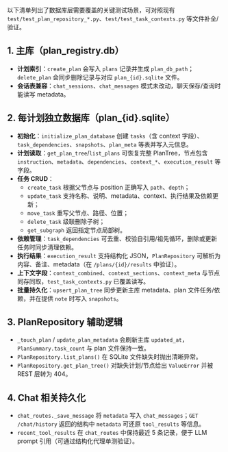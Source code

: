 以下清单列出了数据库层需要覆盖的关键测试场景，可对照现有 `test/test_plan_repository_*.py`、`test/test_task_contexts.py` 等文件补全/验证。

## 1. 主库（plan_registry.db）

- **计划索引**：`create_plan` 会写入 `plans` 记录并生成 `plan_db_path`；`delete_plan` 会同步删除记录与对应 `plan_{id}.sqlite` 文件。
- **会话表兼容**：`chat_sessions`、`chat_messages` 模式未改动，聊天保存/查询时能读写 metadata。

## 2. 每计划独立数据库（plan_{id}.sqlite）

- **初始化**：`initialize_plan_database` 创建 `tasks`（含 context 字段）、`task_dependencies`、`snapshots`、`plan_meta` 等表并写入元信息。
- **计划读取**：`get_plan_tree`/`list_plans` 可恢复完整 PlanTree，节点包含 `instruction`、`metadata`、`dependencies`、`context_*`、`execution_result` 等字段。
- **任务 CRUD**：
  - `create_task` 根据父节点与 position 正确写入 `path`、`depth`；
  - `update_task` 支持名称、说明、metadata、context、执行结果及依赖更新；
  - `move_task` 重写父节点、路径、位置；
  - `delete_task` 级联删除子树；
  - `get_subgraph` 返回指定节点局部树。
- **依赖管理**：`task_dependencies` 可去重、校验自引用/祖先循环，删除或更新任务时同步清理依赖。
- **执行结果**：`execution_result` 支持结构化 JSON，`PlanRepository` 可解析为内容、备注、metadata（在 `/plans/{id}/results` 中验证）。
- **上下文字段**：`context_combined`、`context_sections`、`context_meta` 与节点同存同取，`test_task_contexts.py` 已覆盖读写。
- **批量持久化**：`upsert_plan_tree` 同步更新主库 metadata、plan 文件任务/依赖，并在提供 `note` 时写入 `snapshots`。

## 3. PlanRepository 辅助逻辑

- `_touch_plan` / `update_plan_metadata` 会刷新主库 `updated_at`，`PlanSummary.task_count` 与 plan 文件保持一致。
- `PlanRepository.list_plans()` 在 SQLite 文件缺失时抛出清晰异常。
- `PlanRepository.get_plan_tree()` 对缺失计划/节点给出 `ValueError` 并被 REST 层转为 404。

## 4. Chat 相关持久化

- `chat_routes._save_message` 将 `metadata` 写入 `chat_messages`；`GET /chat/history` 返回的结构中 `metadata` 可还原 `tool_results` 等信息。
- `recent_tool_results` 在 `chat_routes` 中保持最近 5 条记录，便于 LLM prompt 引用（可通过结构化代理单测验证）。

